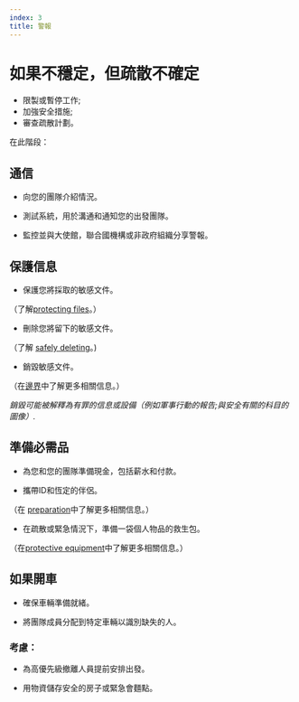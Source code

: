 ```yaml
---
index: 3
title: 警報
---
```

# 如果不穩定，但疏散不確定

*   限製或暫停工作;
*   加強安全措施;
*   審查疏散計劃。

在此階段：

## 通信

*   向您的團隊介紹情況。

*   測試系統，用於溝通和通知您的出發團隊。

*   監控並與大使館，聯合國機構或非政府組織分享警報。

## 保護信息

*   保護您將採取的敏感文件。

（了解[protecting files](umbrella://information/protecting-files)。）

*   刪除您將留下的敏感文件。

（了解 [safely deleting](umbrella://information/safely-deleting)。)

*   銷毀敏感文件。

（在[邊界](umbrella://travel/borders)中了解更多相關信息。）

_銷毀可能被解釋為有罪的信息或設備（例如軍事行動的報告;與安全有關的科目的圖像）._

## 準備必需品

*   為您和您的團隊準備現金，包括薪水和付款。

*   攜帶ID和恆定的伴侶。

（在 [preparation](umbrella://travel/preparation)中了解更多相關信息。）

*   在疏散或緊急情況下，準備一袋個人物品的救生包。

（在[protective equipment](umbrella://travel/protective-equipment)中了解更多相關信息。）

## 如果開車

*   確保車輛準備就緒。

*   將團隊成員分配到特定車輛以識別缺失的人。

### 考慮：

*   為高優先級撤離人員提前安排出發。

*   用物資儲存安全的房子或緊急會麵點。